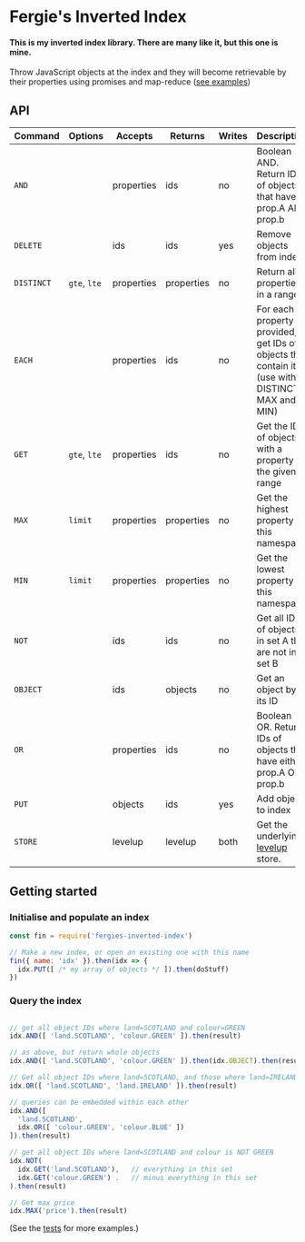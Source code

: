 # Fergie's Inverted Index
#### This is my inverted index library. There are many like it, but this one is mine.

Throw JavaScript objects at the index and they will become retrievable by their properties using promises and map-reduce ([see examples](https://github.com/fergiemcdowall/fergies-inverted-index/tree/master/test))


## API

Command   | Options      | Accepts    | Returns    | Writes | Description
--------- | ------------ | ---------- | ---------- | ------ | -----------
`AND`     |              | properties | ids        | no     | Boolean AND. Return IDs of objects that have prop.A AND prop.b
`DELETE`  |              | ids        | ids        | yes    | Remove objects from index
`DISTINCT`| `gte`, `lte` | properties | properties | no     | Return all properties in a range.
`EACH`    |              | properties | ids        | no     | For each property provided, get IDs of objects that contain it (use with DISTINCT, MAX and MIN)
`GET`     | `gte`, `lte` | properties | ids        | no     | Get the IDs of objects with a property in the given range
`MAX`     |  `limit`     | properties | properties | no     | Get the highest property in this namespace
`MIN`     |  `limit`     | properties | properties | no     | Get the lowest property in this namespace
`NOT`     |              | ids        | ids        | no     | Get all IDs of objects in set A that are not in set B
`OBJECT`  |              | ids        | objects    | no     | Get an object by its ID
`OR`      |              | properties | ids        | no     | Boolean OR. Return IDs of objects that have either prop.A OR prop.b
`PUT`     |              | objects    | ids        | yes    | Add objects to index
`STORE`   |              | levelup    | levelup    | both   | Get the underlying [levelup](https://github.com/Level/levelup) store.


## Getting started

### Initialise and populate an index

```javascript
const fin = require('fergies-inverted-index')

// Make a new index, or open an existing one with this name
fin({ name: 'idx' }).then(idx => {
  idx.PUT([ /* my array of objects */ ]).then(doStuff)
})

```

### Query the index

```javascript

// get all object IDs where land=SCOTLAND and colour=GREEN
idx.AND([ 'land.SCOTLAND', 'colour.GREEN' ]).then(result)

// as above, but return whole objects
idx.AND([ 'land.SCOTLAND', 'colour.GREEN' ]).then(idx.OBJECT).then(result)

// Get all object IDs where land=SCOTLAND, and those where land=IRELAND
idx.OR([ 'land.SCOTLAND', 'land.IRELAND' ]).then(result)

// queries can be embedded within each other
idx.AND([
  'land.SCOTLAND',
  idx.OR([ 'colour.GREEN', 'colour.BLUE' ])
]).then(result)

// get all object IDs where land=SCOTLAND and colour is NOT GREEN
idx.NOT(
  idx.GET('land.SCOTLAND'),   // everything in this set
  idx.GET('colour.GREEN') .   // minus everything in this set
).then(result)

// Get max price
idx.MAX('price').then(result)

```

(See the [tests](https://github.com/fergiemcdowall/fergies-inverted-index/tree/master/test) for more examples.)

